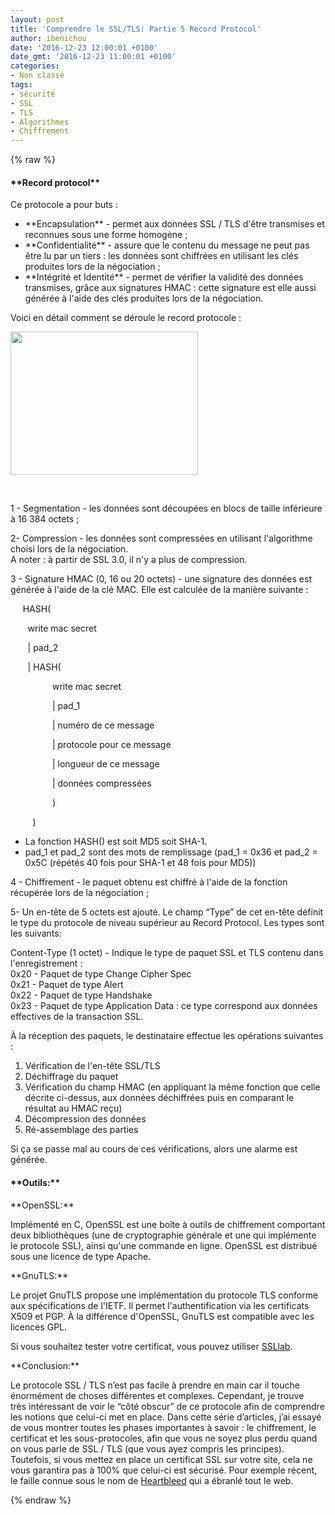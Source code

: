 ```yaml
---
layout: post
title: 'Comprendre le SSL/TLS: Partie 5 Record Protocol'
author: ibenichou
date: '2016-12-23 12:00:01 +0100'
date_gmt: '2016-12-23 11:00:01 +0100'
categories:
- Non classé
tags:
- sécurité
- SSL
- TLS
- Algorithmes
- Chiffrement
---
```

{% raw %}
<h4>**Record protocol**</h4>
<p><span style="font-weight: 400;">Ce protocole a pour buts :</span></p>
<ul>
<li style="font-weight: 400;">**Encapsulation**<span style="font-weight: 400;"> - permet aux données SSL / TLS d'être transmises et reconnues sous une forme homogène ;</span></li>
<li style="font-weight: 400;">**Confidentialité**<span style="font-weight: 400;"> - assure que le contenu du message ne peut pas être lu par un tiers : les données sont chiffrées en utilisant les clés produites lors de la négociation ;</span></li>
<li style="font-weight: 400;">**Intégrité et Identité**<span style="font-weight: 400;"> - permet de vérifier la validité des données transmises, grâce aux signatures HMAC : cette signature est elle aussi générée à l'aide des clés produites lors de la négociation.</span></li>
</ul>
<p><span style="font-weight: 400;">Voici en détail comment se déroule le record protocole :</span></p>
<p><a href="http://blog.eleven-labs.com/wp-content/uploads/2016/12/ssl_intro_fig3.jpg"><img class="size-medium wp-image-2995 aligncenter" src="http://blog.eleven-labs.com/wp-content/uploads/2016/12/ssl_intro_fig3-300x229.jpg" alt="" width="300" height="229" /></a></p>
<p>&nbsp;</p>
<p><span style="font-weight: 400;">1 - Segmentation - les données sont découpées en blocs de taille inférieure à 16 384 octets ;</span></p>
<p><span style="font-weight: 400;">2- Compression - les données sont compressées en utilisant l'algorithme choisi lors de la négociation.<br />
</span><span style="font-weight: 400;">A noter : à partir de SSL 3.0, il n'y a plus de compression.</span></p>
<p><span style="font-weight: 400;">3 - Signature HMAC (0, 16 ou 20 octets) - une signature des données est générée à l'aide de la clé MAC. Elle est calculée de la manière suivante :</span></p>
<p><span style="font-weight: 400;">     HASH(</span></p>
<p><span style="font-weight: 400;">        write mac secret</span></p>
<p><span style="font-weight: 400;">        | pad_2</span></p>
<p><span style="font-weight: 400;">        | HASH(</span></p>
<p><span style="font-weight: 400;">                  write mac secret</span></p>
<p><span style="font-weight: 400;">                  | pad_1</span></p>
<p><span style="font-weight: 400;">                  | numéro de ce message</span></p>
<p><span style="font-weight: 400;">                  | protocole pour ce message</span></p>
<p><span style="font-weight: 400;">                  | longueur de ce message</span></p>
<p><span style="font-weight: 400;">                  | données compressées</span></p>
<p><span style="font-weight: 400;">                  )</span></p>
<p><span style="font-weight: 400;">          )</span></p>
<ul>
<li style="font-weight: 400;"><span style="font-weight: 400;">La fonction HASH() est soit MD5 soit SHA-1.</span></li>
<li style="font-weight: 400;"><span style="font-weight: 400;">pad_1 et pad_2 sont des mots de remplissage (pad_1 = 0x36 et pad_2 = 0x5C (répétés 40 fois pour SHA-1 et 48 fois pour MD5))</span></li>
</ul>
<p><span style="font-weight: 400;">4 - </span><span style="font-weight: 400;">Chiffrement - le paquet obtenu est chiffré à l'aide de la fonction récupérée lors de la négociation ;</span></p>
<p><span style="font-weight: 400;">5- </span><span style="font-weight: 400;">Un en-tête de 5 octets est ajouté. Le champ “Type” de cet en-tête définit le type du protocole de niveau supérieur au Record Protocol. Les types sont les suivants:</span></p>
<p><span style="font-weight: 400;">Content-Type (1 octet) - Indique le type de paquet SSL et TLS contenu dans l'enregistrement :<br />
</span><span style="font-weight: 400;">0x20 - Paquet de type Change Cipher Spec<br />
</span><span style="font-weight: 400;">0x21 - Paquet de type Alert<br />
</span><span style="font-weight: 400;">0x22 - Paquet de type Handshake<br />
</span><span style="font-weight: 400;">0x23 - Paquet de type Application Data : ce type correspond aux données effectives de la transaction SSL.</span></p>
<p><span style="font-weight: 400;">À la réception des paquets, le destinataire effectue les opérations suivantes :</span></p>
<ol>
<li style="font-weight: 400;"><span style="font-weight: 400;">Vérification de l'en-tête SSL/TLS</span></li>
<li style="font-weight: 400;"><span style="font-weight: 400;">Déchiffrage du paquet</span></li>
<li style="font-weight: 400;"><span style="font-weight: 400;">Vérification du champ HMAC (en appliquant la même fonction que celle décrite ci-dessus, aux données déchiffrées puis en comparant le résultat au HMAC reçu)</span></li>
<li style="font-weight: 400;"><span style="font-weight: 400;">Décompression des données</span></li>
<li style="font-weight: 400;"><span style="font-weight: 400;">Ré-assemblage des parties</span></li>
</ol>
<p><span style="font-weight: 400;">Si ça se passe mal au cours de ces vérifications, alors une alarme est générée.</span></p>
<h4>**Outils:**</h4>
<p>**OpenSSL:**</p>
<p><span style="font-weight: 400;">Implémenté en C, OpenSSL est une boîte à outils de chiffrement comportant deux bibliothèques (une de cryptographie générale et une qui implémente le protocole SSL), ainsi qu'une commande en ligne. OpenSSL est distribué sous une licence de type Apache.</span></p>
<p>**GnuTLS:**</p>
<p><span style="font-weight: 400;">Le projet GnuTLS propose une implémentation du protocole TLS conforme aux spécifications de l'IETF. Il permet l'authentification via les certificats X509 et PGP. À la différence d'OpenSSL, GnuTLS est compatible avec les licences GPL.</span></p>
<p><span style="font-weight: 400;">Si vous souhaitez tester votre certificat, vous pouvez utiliser </span><a href="https://www.ssllabs.com/" target="_blank"><span style="font-weight: 400;">SSLlab</span></a><span style="font-weight: 400;">.</span></p>
<p>**Conclusion:**</p>
<p><span style="font-weight: 400;">Le protocole SSL / TLS n’est pas facile à prendre en main car il touche énormément de choses différentes et complexes. Cependant, je trouve très intéressant de voir le “côté obscur” de ce protocole afin de comprendre les notions que celui-ci met en place. Dans cette série d’articles, j’ai essayé de vous montrer toutes les phases importantes à savoir : le chiffrement, le certificat et les sous-protocoles, afin que vous ne soyez plus perdu quand on vous parle de SSL / TLS (que vous ayez compris les principes).</span><br />
<span style="font-weight: 400;">Toutefois, si vous mettez en place un certificat SSL sur votre site, cela ne vous garantira pas à 100% que celui-ci est sécurisé. Pour exemple récent, le faille connue sous le nom de </span><span style="font-weight: 400;"><a href="https://fr.wikipedia.org/wiki/Heartbleed">Heartbleed</a> </span><span style="font-weight: 400;">qui a ébranlé tout le web.</span></p>
{% endraw %}
